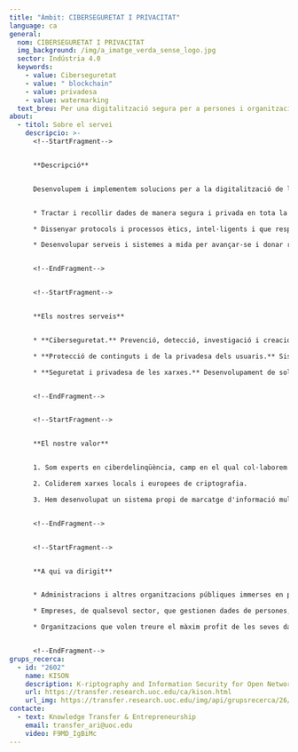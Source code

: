 ```yaml
---
title: "Àmbit: CIBERSEGURETAT I PRIVACITAT"
language: ca
general:
  nom: CIBERSEGURETAT I PRIVACITAT
  img_background: /img/a_imatge_verda_sense_logo.jpg
  sector: Indústria 4.0
  keywords:
    - value: Ciberseguretat
    - value: " blockchain"
    - value: privadesa
    - value: watermarking
  text_breu: Per una digitalització segura per a persones i organitzacions.
about:
  - titol: Sobre el servei
    descripcio: >-
      <!--StartFragment-->


      **Descripció**


      Desenvolupem i implementem solucions per a la digitalització de la teva empresa o servei que posen al capdavant la seguretat i la privacitat de les teves dades i del teus clients. Per fer-ho, creem solucions avançades en tecnologies de criptografia i *blockchain*. L'objectiu és:


      * Tractar i recollir dades de manera segura i privada en tota la cadena de producció i de serveis.

      * Dissenyar protocols i processos ètics, intel·ligents i que respecten la privadesa de dades per optimitzar temps i recursos en la gestió digital de la teva organització.

      * Desenvolupar serveis i sistemes a mida per avançar-se i donar resposta a les amenaces en les comunicacions electròniques i els sistemes públics d'informació digital.


      <!--EndFragment-->


      <!--StartFragment-->


      **Els nostres serveis**


      * **Ciberseguretat.** Prevenció, detecció, investigació i creació d'eines per donar resposta a incidents o amenaces a les xarxes de comunicacions electròniques i sistemes d'informació públics.

      * **Protecció de continguts i de la privadesa dels usuaris.** Sistemes de marcatge i encriptació per a la transmissió i emmagatzemament segur de dades i informació multimèdia.

      * **Seguretat i privadesa de les xarxes.** Desenvolupament de solucions a mida en funció del tipus de xarxa (*peer-to- peer, ad hoc,* sensors i RFID, socials en línia, vehiculars, IoT...).


      <!--EndFragment-->


      <!--StartFragment-->


      **El nostre valor**


      1. Som experts en ciberdelinqüència, camp en el qual col·laborem amb els cossos policials locals (EUROPOL).

      2. Coliderem xarxes locals i europees de criptografia.

      3. Hem desenvolupat un sistema propi de marcatge d'informació multimèdia robust i imperceptible per protegir contra la pirateria sense alterar la transferència de dades.


      <!--EndFragment-->


      <!--StartFragment-->


      **A qui va dirigit**


      * Administracions i altres organitzacions públiques immerses en processos de digitalització dels seus serveis. 

      * Empreses, de qualsevol sector, que gestionen dades de persones, productes i processos industrials que cal protegir, com ara dades privades dels clients o gestió de drets i propietat intel·lectual.

      * Organitzacions que volen treure el màxim profit de les seves dades tot complint amb els màxims estàndards de seguretat i privacitat. 


      <!--EndFragment-->
grups_recerca:
  - id: "2602"
    name: KISON
    description: K-riptography and Information Security for Open Networks
    url: https://transfer.research.uoc.edu/ca/kison.html
    url_img: https://transfer.research.uoc.edu/img/api/grupsrecerca/26/image/1594286715997
contacte:
  - text: Knowledge Transfer & Entrepreneurship
    email: transfer_ari@uoc.edu
    video: F9MD_IgBiMc
---
```


